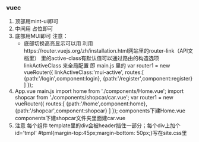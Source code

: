 ### vuec
1. 顶部用mint-ui即可
2. 中间用 <router-view>占位即可
3. 底部用MUI即可
    注意：
    * 底部切换高亮显示可以用 
        利用https://router.vuejs.org/zh/installation.html网站里的router-link（API文档里） 里的active-class有默认值可以通过路由的构造选项 linkActiveClass 来全局配置
        即 main.js 里的
            var router1 = new vueRouter({
                linkActiveClass:'mui-active',
	            routes:[
		                    {path:'/login',component:login}, 
		                    {path:'/register',component:register}
	                    ]
	        });
4.  App.vue
    <router-link class="mui-tab-item" to="/home"></router-link>
    <router-link class="mui-tab-item" to="/shopcar"></router-link>
    main.js
    import home from './components/Home.vue';
    import shopcar from './components/shopcar/car.vue';
    var router1 = new vueRouter({
	    routes:[
		    {path:'/home',component:home}, 
		    {path:'/shopcar',component:shopcar}
	    ]
	});
    components下建Home.vue
    components下建shopcar文件夹里面建car.vue
5. 注意 每个组件 template里的div会被header挡住一部分；每个div上加个id='tmpl' 
    #tpml{margin-top:45px;margin-bottom: 50px;}写在site.css里